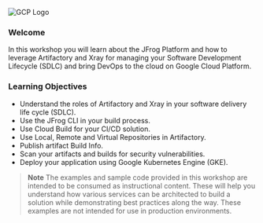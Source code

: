 ![GCP Logo](../docs/images/gcp-logo.png) 


### Welcome

In this workshop you will learn about the JFrog Platform and how to leverage Artifactory and Xray for managing your Software Development Lifecycle (SDLC) and bring DevOps to the cloud on Google Cloud Platform.

### Learning Objectives
- Understand the roles of Artifactory and Xray in your software delivery life cycle (SDLC).
- Use the JFrog CLI in your build process.
- Use Cloud Build for your CI/CD solution.
- Use Local, Remote and Virtual Repositories in Artifactory.
- Publish artifact Build Info.
- Scan your artifacts and builds for security vulnerabilities.
- Deploy your application using Google Kubernetes Engine (GKE).


> **Note** The examples and sample code provided in this workshop are intended to be consumed as instructional content. These will help you understand how various services can be architected to build a solution while demonstrating best practices along the way. These examples are not intended for use in production environments.
